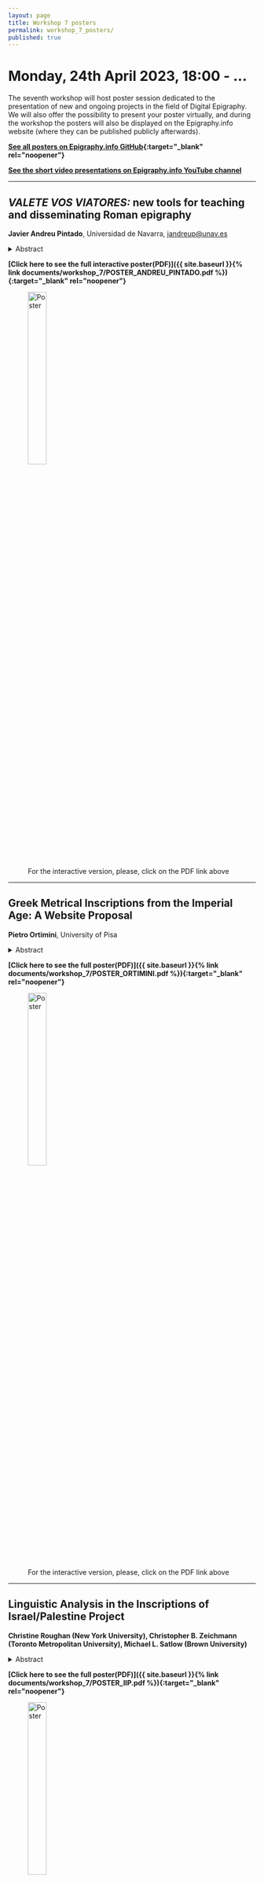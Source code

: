 ```yaml
---
layout: page
title: Workshop 7 posters
permalink: workshop_7_posters/
published: true
---
```



# Monday, 24th April 2023, 18:00 - ...

The seventh workshop will host poster session dedicated to the presentation of new and ongoing projects in the field of Digital Epigraphy. We will also offer the possibility to present your poster virtually, and during the workshop the posters will also be displayed on the Epigraphy.info website (where they can be published publicly afterwards).

**[See all posters on Epigraphy.info GitHub](https://github.com/epigraphy-info/epigraphy-info/tree/main/documents/workshop_7/){:target="_blank" rel="noopener"}** 

**[See the short video presentations on Epigraphy.info YouTube channel](https://www.youtube.com/@EpigraphyInfo)**

---


## *VALETE VOS VIATORES:* new tools for teaching and disseminating Roman epigraphy

**Javier Andreu Pintado**, Universidad de Navarra, jandreup@unav.es

<details markdown="1">
<summary>Abstract</summary>

As was presented in the last [Epigraphy.info workshop](https://epigraphy.info/documents/workshop_6/P5_AndreuPintado_VALETE_VIATORES.pdf), in the last two years, a consortium created by several European Universities, with the financial support of Creative Europe, has developed a project, Valete vos viatores: travelling through Latin inscriptions across the Roman Empire with an essential focus: to develop new tools and supports that contribute to highlight the role played by inscriptions in the Roman world and to use these tools as material supports for new forms of university teaching in Roman Epigraphy, among them, a large virtual repository of digitialized inscriptions, a video game, a documentary serie of four chapters explaining main goals on research in Roman Epigraphy and an open access final publication. The poster will present some of these supports as well as the website created for this purpose in case it is useful for teachers of Roman Epigraphy around the world.

*Further information: [https://www.unav.edu/web/valete-vos-viatores](https://www.unav.edu/web/valete-vos-viatores)*

</details>

**[Click here to see the full interactive poster(PDF)]({{ site.baseurl }}{% link documents/workshop_7/POSTER_ANDREU_PINTADO.pdf %}){:target="_blank" rel="noopener"}**

<figure>
<img src='{{site.baseurl}}/documents/workshop_7/POSTER_ANDREU_PINTADO.png' style="height:30%;" alt="Poster" align="middle" >
<figcaption>For the interactive version, please, click on the PDF link above</figcaption>
</figure>

---

## Greek Metrical Inscriptions from the Imperial Age: A Website Proposal

**Pietro Ortimini**, University of Pisa

<details markdown="1">
<summary>Abstract</summary>

A rich production of Greek epigraphic poetry flourished during the Imperial Age. A corpus of about 1700 Greek metrical inscriptions exhibits significant diversity in the geographical, socio-historical, archaeological contexts, and the literary aspects. As a part of my PhD research project, I am redefining the corpus by adding inscriptions not included in the current editions. Moreover, I am collecting the data relating to the geographical, socio-historical, archaeological contexts and the literary aspects for each inscription.

Over the next few years, I aspire to create a website where the inscriptions of the corpus are fully accessible as a single collection. The inscriptions will be placed on an interactive map, with references to the editions. The data relating to the socio-historical contexts and the literary aspects will be displayed for each inscription. The data are the following: the place of discovery, the epigraphic support, the date, the author, the clients and recipients, the literary genre, the length of the text, the type of meter. It will be also possible to carry out cross-searches thanks to a search index. The intention is to develop the website using Python and the Django web framework. The website will be HTML based, employ semantic markup based on XML, and include external links to the other epigraphy related websites. There are also plans to expand the database to include Greek metrical inscriptions from Late Antiquity (4th -6th century AD).

</details>


**[Click here to see the full poster(PDF)]({{ site.baseurl }}{% link documents/workshop_7/POSTER_ORTIMINI.pdf %}){:target="_blank" rel="noopener"}**

<figure>
<img src='{{site.baseurl}}/documents/workshop_7/POSTER_ORTIMINI.png' style="height:30%;" alt="Poster" align="middle" >
<figcaption>For the interactive version, please, click on the PDF link above</figcaption>
</figure>


---

## Linguistic Analysis in the **Inscriptions of Israel/Palestine** Project

**Christine Roughan (New York University), Christopher B. Zeichmann (Toronto Metropolitan University), Michael L. Satlow (Brown University)**

<details markdown="1">
<summary>Abstract</summary>

The Inscriptions of Israel/Palestine (IIP) project presents a digital corpus of inscriptions from Israel and Palestine dating between the sixth century BCE and the seventh century CE. As of April 2023, this corpus includes 5,282 inscriptions encoded in EpiDoc-compliant XML, an example of which can be seen in the XML excerpt to the right. Four languages comprise the bulk of the corpus: 2,941 of these inscriptions contain Greek, 1,739 contain Aramaic, 457 contain Hebrew, and 262 contain Latin. Other languages (Phoenician, Classical Armenian, Syriac, Arabic, and Georgian) are represented in smaller amounts.

</details>

**[Click here to see the full poster(PDF)]({{ site.baseurl }}{% link documents/workshop_7/POSTER_IIP.pdf %}){:target="_blank" rel="noopener"}**

<figure>
<img src='{{site.baseurl}}/documents/workshop_7/POSTER_IIP.png' style="height:30%;" alt="Poster" align="middle" >
<figcaption>For the interactive version, please, click on the PDF link above</figcaption>
</figure>


<iframe width="100%" height="315" src="https://www.youtube.com/embed/kge6s0VeyfE" title="Linguistic Analysis in the **Inscriptions of Israel/Palestine** Project" frameborder="0" allow="accelerometer; autoplay; clipboard-write; encrypted-media; gyroscope; picture-in-picture; web-share" allowfullscreen></iframe>

---


## When epigraphy meets linguistics. The semantic annotation of modality in the Latin inscriptions of the Republican age.

**Francesca Dell’Oro, Helena Bermúdez Sabel, Pauline Jacsont**

<details markdown="1">
<summary>Abstract</summary>

Modality – i.e., the expression of the notions of necessity, possibility and volition in a language – is today a thriving research field in linguistics. The WoPoss corpus is being set up and annotated with the goal of investigating modality in the history of the Latin language through literary and documentary texts. This poster outlines the new release of the WoPoss corpus, including now 74 inscriptions. This recent achievement crucially enriches the WoPoss corpus and complies with its aim of being a representative corpus in terms of sociolinguistic variables. Moreover, it enhances epigraphic research, by providing a fine-grained semantic analysis which is still rare even on literary texts.

In the poster we outline the whole pipeline along with the sequence of necessary file conversions, including the selection of the relevant Republican inscriptions to be (added and) retrieved from the EDR database, the automatic annotation of the files using the Stanza library for Python (adding lemmas, parts of speech, morphosyntactic description, and syntactic dependencies), the manual semantic annotation, the validation of the final files against the WoPoss project’s schemas and how the corpus can be accessed through the dedicated interface https://woposs.unine.ch/search. 

Acknowledgements: This new release is the result of a close cooperation between the Epigraphic Database Rome project and the SNSF-funded project A World of Possibilities (PI: Francesca Dell’Oro). It was made possible by an EAGLE-IDEA bursary granted to Mrs. Pauline Jacsont.

</details>

**[Click here to see the full poster(PDF)]({{ site.baseurl }}{% link documents/workshop_7/POSTER_WOPOSS.pdf %}){:target="_blank" rel="noopener"}**

<figure>
<img src='{{site.baseurl}}/documents/workshop_7/POSTER_WOPOSS.png' style="height:30%;" alt="Poster" align="middle" >
<figcaption>For the interactive version, please, click on the PDF link above</figcaption>
</figure>

<iframe width="100%" height="315" src="https://www.youtube.com/embed/Oh5zsnVyQLc" title="When epigraphy meets linguistics" frameborder="0" allow="accelerometer; autoplay; clipboard-write; encrypted-media; gyroscope; picture-in-picture; web-share" allowfullscreen></iframe>

---

## EpiSearch. Epigraphic Manuscripts and Digital Humanities.

**Tatiana Tommasi**

<details markdown="1">
<summary>Abstract:</summary>

EpiSearch is a collaborative pilot project that explores the possibilities offered by technologies deployed in the field of the Digital Humanities to recover the data found in the so-called epigraphic manuscripts and to link them to the main online epigraphic databases existing today (EDR, EDH, EDCS, PHI). Epigraphic manuscripts, consisting of handwritten transcriptions made by erudites in post-classical times, are of fundamental value because they preserve the only record for textual sources that have not survived in their physical form. Despite their importance, epigraphic manuscripts have seldom received sufficient scholarly attention; moreover, until now they have never been studied through a digital approach. The EpiSearch project aims at bridging this gap.

To reach this goal the EpiSearch team is working on a case study: an epigraphic manuscript written in Venice in the early 1700s by a local antiquarian, Giovanni Antonio Astori. This study is intended as a proof of concept, in view of a future large-scale and collaborative research plan. 
The project has so far included three main steps.

The first one explores the possibilities offered by Handwritten Text Recognition (HTR) to study epigraphic manuscripts.
The second encompasses designing an integrated system, created by collecting data from the main online epigraphic databases; this will give us the possibility to match the inscriptions that are transcribed in the manuscript with their edition in digital resources.
The last step will produce a digital application to browse a visually annotated version of the manuscript with hyperlinks to the online epigraphic databases for connecting the transcriptions of inscriptions with their current digital editions.

The EpiSearch team includes Federico Boschetti: Institute for Computational Linguistics “A. Zampolli” – National Research Council of Italy (CNR-ILC), Pisa / Venice Centre for Digital and Public Humanities (VeDPH), Ca’ Foscari University of Venice; Lorenzo Calvelli, PI: Department of Humanities and VeDPH, Ca’ Foscari University of Venice; Franz Fischer: Department of Humanities and VeDPH, Ca’ Foscari University of Venice; Daniele Fusi: VeDPH, Ca’ Foscari University of Venice; Silvia Orlandi: Sapienza University of Rome; Thea Sommerschield: Department of Humanities, Ca’ Foscari University of Venice; Tatiana Tommasi: Department of Humanities, Ca’ Foscari University of Venice.

</details>

**[Click here to see the full poster(PDF)]({{ site.baseurl }}{% link documents/workshop_7/POSTER_EPISEARCH.pdf %}){:target="_blank" rel="noopener"}**

<figure>
<img src='{{site.baseurl}}/documents/workshop_7/POSTER_EPISEARCH.png' style="height:30%;" alt="Poster" align="middle" >
<figcaption>For the full version, please, click on the PDF link above</figcaption>
</figure>

---

## EpiDoc to CIDOC CRM alignment. Towards a semantic integration of epigraphic information

**Francesca Murano & Achille Felicetti**

<details markdown="1">
<summary>Abstract:</summary>

The poster presents the definition of the mapping between the EpiDoc encoding schema and CIDOC CRM, the most relevant ontology in the field of Cultural Heritage, provided by the ItAnt project.

The project "Languages and Cultures of Ancient Italy. Historical Linguistics and Digital Models" aims to investigate the languages of Ancient Italy by combining the traditional methods, proper to historical linguistics, with methods and technologies proper to the Digital Humanities.

The languages of ancient Italy are documented almost exclusively in epigraphic texts and the creation of the first digital archive of their documentation according to the TEI/EpiDoc Guidelines is one of the main objectives of the project.

In order to foster future interoperability and integration with other external datasets, a paramount concern of the project, we are mapping the EpiDoc schema to the CIDOC CRM ontology, in particular to its CRMtex extension, an ontological model developed to support the study of ancient documents by identifying relevant textual entities and by modelling the scientific process related to their investigation and features.
CRMtex defines classes and properties for describing a handwritten text in all its aspects, from its creation in the past, down to its present conservation, investigation and study by scholars, including its transcription, translation, interpretation and publication. 

The full compatibility of CRMtex with the CIDOC CRM ontology and its extensions ensures persistent interoperability of data encoded by means of its entities with other semantic information produced in Cultural Heritage and Digital Humanities.

</details>

**[Click here to see the full poster(PDF)]({{ site.baseurl }}{% link documents/workshop_7/POSTER_MURANO_FELICETTI.pdf %}){:target="_blank" rel="noopener"}**

<figure>
<img src='{{site.baseurl}}/documents/workshop_7/POSTER_MURANO_FELICETTI.png' style="height:30%;" alt="Poster" align="middle" >
<figcaption>For the full version, please, click on the PDF link above</figcaption>
</figure>

---

## Digitization of the inscriptions on the monuments of Armenian cultural heritage in Nagorno-Karabakh region

**Tamrazyan Hamest**

<details markdown="1">
<summary>Abstract</summary>

As part of a series of actions coordinated by the École Polytechnique Fédérale de Lausanne, the Digital Humanities Institute is currently prototyping methods to offer rapid deployment of DH technology in situations of crisis when a good network of local partners can be identified and coordinated. So far, we have collected, systematized and digitized more than two hundred inscriptions from the Nagorno-Karabakh region. By documenting, digitizing and annotating these inscriptions we strive to create a single readily searchable database of Armenian inscriptions of Nagorno-Karabakh complete with the essential information about them. However, the resources and methods of Digital Epigraphy have not yet been applied to Armenian inscriptions properly. 

This project will be one of the first steps in this direction. It will help to point out the methodological issues which are specific to the application of information technologies to Armenian epigraphy. We assume that the computational approach is going to change the way Armenian epigraphy is studied, to the extent of renovating the discipline on the basis of new, unexplored questions.

</details>

**[Click here to see the full poster(PDF)]({{ site.baseurl }}{% link documents/workshop_7/POSTER_TAMRAZYAN.pdf %}){:target="_blank" rel="noopener"}**

<figure>
<img src='{{site.baseurl}}/documents/workshop_7/POSTER_TAMRAZYAN.png' style="height:30%;" alt="Poster" align="middle" >
<figcaption>For the interactive version, please, click on the PDF link above</figcaption>
</figure>

---

## Digital epigraphy and social media for master students: the example of Linear B tablets

**Elena Duce Pastor**

<details markdown="1">
<summary>Abstract</summary>

In this poster, I will present a project I am developing for the academic year 2022-2023 for master students in Antiquity. Concretely, in the subject “The Aegean in the bronze age: Minoans and Mycenaeans”. Students must study one Tablet in lineal B using online databases for bibliography and DAMOS database, which implies learning skills about digital epigraphy. Finally, they have to present their results in a Twitter file related to an official account (Antiquity from the University).

This Project implies the acquisition of digital humanities skills by students and the spread of this info to the general public. I try to teach them not only to be users of digital epigraphy but also to take into account public History.

</details>

**[Click here to see the full poster(PDF)]({{ site.baseurl }}{% link documents/workshop_7/POSTER_DUCE_PASTOR.pdf %}){:target="_blank" rel="noopener"}**

<figure>
<img src='{{site.baseurl}}/documents/workshop_7/POSTER_DUCE_PASTOR.png' style="height:30%;" alt="Poster" align="middle" >
<figcaption>For the interactive version, please, click on the PDF link above</figcaption>
</figure>

---

## AGILe: the First Dedicated Lemmatizer for Ancient Greek Inscriptions 

**Evelien de Graaf, Silvia Stopponi, Jasper Bos, Saskia Peels-Matthey & Malvina Nissim**

<details markdown="1">
<summary>Abstract</summary>

Lemmatization (i.e. linking word forms to their lemmata) of Ancient Greek corpora is of key importance. Lemmatized texts allow for more advanced analyses, for example to easier retrieve (co)-occurrences  and collocations, since it is possible to find all inflected forms of the same lemma with only one search. Despite these advantages, most corpora of Ancient Greek inscriptions have not been lemmatized yet. To remedy this problem, we present **an automatic lemmatizer dedicated to inscriptions**, which can  achieve up to 85% accuracy. 
We first tested the performance of three available lemmatizers for ancient Greek, GLEM (Bary et al., 2017), the CLTK lemmatizer (Burns, 2020) and the UDPipe lemmatizer (Straka, 2019) on ancient Greek inscriptions. For evaluation, we used a manually lemmatized corpus, the *Collection of Greek Ritual Norms* project (Carbon et al., 2016), and compared the suggestions of these lemmatizers to the manually entered “gold” lemmata. Although reported performance of the lemmatizers on literary texts is around 90%, they perform worse (av. 46% correctness) on the CGRN, since they have been trained on, and are thus successful for literary texts, while epigraphical corpora come with specific challenges, notably,  large (dialectal) variation and spelling mistakes. 

We then created an automatic lemmatizer for inscriptions (called [AGILe](AGILe)), learning directly from epigraphic material, thanks to recent advances in machine learning. Specifically, we trained the Stanza lemmatizer (Qi et al., 2020) on the CGRN, to obtain a lemmatizer tailored to epigraphy. We were able  to increase the performance of automatic lemmatization, achieving almost 85% accuracy.

**Bibliography**

Bary, C., Berck, P., Hendrickx, I. (2017), *A Memory-based Lemmatizer for Ancient Greek, in Proceedings of the 2nd International Conference on Digital Access to Textual Cultural Heritage*, 91– 95.

Johnson, K. P., Burns, P. J., Stewart, J., Cook, T., Besnier, C., Mattingly, W. J. B. (2021), *The  Classical Language Toolkit: An NLP Framework for Pre-Modern Languages, in Proceedings of  the 59th Annual Meeting of the Association for Computational Linguistics and the 11th  International Joint Conference on Natural Language Processing: System Demonstrations*, 20- 29. 

Carbon, J-M., Peels, S., Pirenne-Delforge, V. (2016), *A Collection of Greek Ritual Norms (CGRN)*,  <http://cgrn.ulg.ac.be/>. 

Straka, M., Straková, J., Hajič, J. (2019), *Evaluating Contextualized Embeddings on 54 Languages in POS Tagging, Lemmatization and Dependency Parsing, ArXiv.Org Computing Research  Repository*, <https://arxiv.org/abs/1908.07448>.

Qi, P., Zhang, Y., Zhang, Y., Bolton, J., and Manning, C. D. (2020). *Stanza: A Python natural language processing toolkit for many human languages, in Proceedings of the 58th Annual
Meeting of the Association for Computational Linguistics: System Demonstrations.*

</details>

**[Click here to see the full poster(PDF)]({{ site.baseurl }}{% link documents/workshop_7/POSTER_AGILE.pdf %}){:target="_blank" rel="noopener"}**

<figure>
<img src='{{site.baseurl}}/documents/workshop_7/POSTER_AGILE.png' style="height:30%;" alt="Poster" align="middle" >
<figcaption>For the interactive version, please, click on the PDF link above</figcaption>
</figure>

---

## Behind the scenes of the MAPPOLA Database

**Chiara Cenati, Alexander Gangoly, Victoria González Berdús, Peter Kruschwitz, Denisa Murzea, Rainer Simon, Paul Strobach & Mirko Tasso*

<details markdown="1">
<summary>Abstract</summary>

At the V Epigraphy.info workshop in 2020 we presented the idea of an open-access platform  for the ERC-funded project MAPPOLA (Mapping out the poetic landscape(s) of the Roman  empire) displaying the circa 4000 Latin and Greek verse inscriptions produced in the Roman  world on an interactive map, according to various descriptors which include chronology, type  of inscription, prosopographical features, language, etc. Now, almost three years later, we would like to show to the Digital Epigraphy community the  progress we have made in the programming of the database and the technology we have  adopted. 

The database application is programmed in Python using the Flask framework. It loads and  stores data from a relational database (MySQL) which we have given a specifically designed  schema that fits our needs. We have used Eagle Vocabularies as far as possible and we have  adapted them when necessary. For the bibliography we have set up a Zotero library which will  be also extra referenced in the database. EpiDoc is used for the transcription of the epigraphic  texts. For basic tags the Patrimonium EpiDoc converter has been implemented. Different  visualizations of the diplomatic and interpretive transcription as well as the display of verse  division have been obtained in EpiDoc. 

Users will be able to display and filter the results of their search both as a list and on an  interactive map which has been implemented. The technical basis for the map is MapLibre, an  Open Source map library. Users will be able to switch between two different background layers,  a present-day map based on OpenStreetMap data from the MapTiler hosting service, and the  Digital Atlas of the Roman Empire map from the University of Gothenburg.

</details>

**[Click here to see the full poster(PDF)]({{ site.baseurl }}{% link documents/workshop_7/POSTER_MAPPOLA.pdf %}){:target="_blank" rel="noopener"}**

<figure>
<img src='{{site.baseurl}}/documents/workshop_7/POSTER_MAPPOLA.png' style="height:30%;" alt="Poster" align="middle" >
<figcaption>For the interactive version, please, click on the PDF link above</figcaption>
</figure>

---

## Recognizing References to Ancient Sources in Modern Literature

**Lamine Benrais, Mark Depauw & Bart Thijs**

<details markdown="1">
<summary>Abstract</summary>

This project aims to provide scholars, peers and publishers the infrastructure to connect the more traditional scholarly literature and the world of digital tools. To do this, we develop and refine algorithms to distill references to ancient sources (inscriptions, papyri, authors, …) from articles and books stored as PDF. Combining a rule-based extraction system with existing gazetteers in Trismegistos, a gold standard will be established. This will then form the basis for more versatile and powerful machine learning techniques. 

The references to the ancient sources will be harvested for bibliographic purposes but also the PDF will be annotated with a link to the Trismegistos database. This allows the Trismegistos website to offer users direct access to the ancient sources and to serve as a hub to related data and modern literature. As such the platform enhances interdisciplinarity, discloses sources to junior scholars and opens doors to new research opportunities.

</details>

**[Click here to see the full poster(PDF)]({{ site.baseurl }}{% link documents/workshop_7/POSTER_TM.pdf %}){:target="_blank" rel="noopener"}**

<figure>
<img src='{{site.baseurl}}/documents/workshop_7/POSTER_TM.png' style="height:30%;" alt="Poster" align="middle" >
<figcaption>For the interactive version, please, click on the PDF link above</figcaption>
</figure>

---

## Epigraf: a research platform for the collection, annotation and publication of text data

**Jakob Juenger**

<details markdown="1">
<summary>Abstract</summary>

Epigraf (https://epigraf.inschriften.net/) is a research platform that provides tools for the collection, edition, and structured data export of text data such as inscriptions, for instance for the publication of the 'Deutsche Inschriften Online' (DIO). Epigraf works with EpiDoc export and APIs to provide a better basis for further analyses and prepares data imports from other (national and international) projects to implement an open search solution for epigraphic data. In order to adjust the formats, the Epigraf team is interested in connecting to the larger epigraphic community, such as Epigraphy.info. If you would be interested in participating with own data, you are welcome to contact the PI of the project, [Jakob Juenger](mailto:jakob.juenger@uni-muenster.de).

</details>

**[Click here to see the full poster(PDF)]({{ site.baseurl }}{% link documents/workshop_7/POSTER_JUENGER.pdf %}){:target="_blank" rel="noopener"}**

<figure>
<img src='{{site.baseurl}}/documents/workshop_7/POSTER_JUENGER.png' style="height:30%;" alt="Poster" align="middle" >
<figcaption>For the interactive version, please, click on the PDF link above</figcaption>
</figure>

---

## ENCODE: Creating training material for the study of ancient writing cultures & digital epigraphy

**Alice Bencivenni, Federico Aurora, Marta Fogagnolo & Tom Gheldof**

<details markdown="1">
<summary>Abstract</summary>

This poster will present the results of the ENCODE project, a three-year (September 2020 - August 2023) Erasmus+ Strategic partnership for higher education, funded by the EU (partner universities: Università di Bologna, Universität Würzburg, KU Leuven, Università di Parma, Universitetet i Oslo). The ENCODE project aims at bridging the existing gap in the teaching/learning domain of ancient written cultures between the peculiar humanistic training and the now essential digital competences required for study, research and employment. It intends to promote digital competences among students and academic staff by developing innovative teaching modules with modern digital approaches and implementing them in the existing academic curricula.

The project stems from the awareness that specialised disciplines dealing with ancient written artefacts like epigraphy, papyrology and palaeography have increasingly embraced digital advancements, for instance by developing tools for new forms of participatory research and collaborative publishing. However, many scholars are still reluctant toward these innovations or require new competences and training in the rapidly evolving field of Digital Humanities and AI. To this end, the project organises conferences, workshops and training activities aimed at fostering awareness and knowledge of digital tools applied to the study of ancient cultural heritage. In particular, the partner universities organised seven Multiplier Events related to the study and digital treatment of ancient written artefacts followed by practical workshops and training activities involving international experts from different disciplines. From these training experiences, the partners have produced:

*a shared vocabulary of digital competences, learning outcomes and best practices in teaching and learning ancient writing cultures

*a database, which collects innovative and customizable teaching modules (basic and advanced) and improves participatory and intercultural approaches to the ancient written heritage

*a full guide to the teaching modules, including a MOOC, that will enhance the importance of innovative digital training and digital applications in the academic and professional environment

*a community network among employers, institutions concerned with digital curation (libraries, museums, publishers), professionals active in museums and libraries, academics, alumni and students who want to start their studies in the area of ancient history, languages and cultures

The shared vocabulary is based on two international reference frameworks, CALOHEE (for humanistic competences) and DigComp (for digital competences). They were used as input and inspiration for the development of the framework of digital competences, focused on teaching and learning about ancient writing cultures. A survey, conducted by the ENCODE partners and distributed via a questionnaire among participants (both teachers and students) of the workshops, provided us with the necessary examples of best practices for such teaching and learning activities in the field of ancient writing cultures.

The teaching modules, specifically developed for the ENCODE training events, were added to the ENCODE database, in order to stimulate the re-use of training materials and provide a possible pathway through which users can access different forms of digital training in the field of ancient writing cultures. The ENCODE database follows the classification in learning outcomes and competences, developed in the shared vocabulary, and adds one or more focus domains. By enabling a SPARQL endpoint, the database can be queried on either of these various parameters (modules, competences, focuses, …).

The ENCODE guidelines are developed to accompany these teaching modules and point to several innovative tools and methods that can be used to enhance digital competences in the field of ancient writing cultures. Additionally, a MOOC (massive open online course), also provides a different (“ideal”) pathway to this training. Organised as an online course on the dariahTeach platform, it offers the possibility to access - asynchronously - the different ENCODE training modules, while also referring to additional resources. The ENCODE course consists of 4 units with several lessons (‘Digital Epigraphy’, ‘Digital Papyrology’, ‘Multilingual-Multicultural Digital Infrastructures’ & ‘Linked Open Data for written artefacts’), including training materials and interviews with experts in the field.

Finally, the community network brings together alumni and stakeholders/employers from different communities, both in the study of ancient written artefacts and in the field of Digital Humanities. This should enhance the interconnection between these different disciplines, assuring a constant and dynamic contact among different actors and collecting professional opportunities. To this end, the partners tried to find a platform that could host this community and found it in the European GoTriple infrastructure and in the Trust Building System (TBS), a tool that enables researchers in Social Sciences and Humanities to connect with each other and find reliable partners. The output is still in progress and will be released at the end of the project: the platform will allow alumni to attach their accurate portfolio with a description of the digital competences achieved in the field of ancient writing cultures, the employers to disseminate occupational opportunities in the field and rely on for specific professional needs since they will rapidly find access to the kind of competence required.

</details>

**[Click here to see the full poster(PDF)]({{ site.baseurl }}{% link documents/workshop_7/POSTER_ENCODE.pdf %}){:target="_blank" rel="noopener"}**

<figure>
<img src='{{site.baseurl}}/documents/workshop_7/POSTER_ENCODE.png' style="height:30%;" alt="Poster" align="middle" >
<figcaption>For the interactive version, please, click on the PDF link above</figcaption>
</figure>

---

**If you have any questions, please do not hesitate to contact the Epigraphy.info committee ([info@epigraphy.info](mailto:info@epigraphy.info)).**

<!-- 
POSTER TEMPLATE

## Poster X - Title

**Author**, Affiliation

*Abstract:*

Provide text

**[Click here to see the full Poster 1 (PDF)]({{ site.baseurl }}{% link documents/workshop_7/POSTER_ANDREU_PINTADO.pdf %}){:target="_blank" rel="noopener"}**


*Project link: [https://LINK](https://LINK


Or [Download Poster 1 as PPTX]({{ site.baseurl }}{% link documents/workshop_7/POSTER_ANDREU_PINTADO.pdf %}){:target="_blank" rel="noopener"}



<figure>
<img src='{{site.baseurl}}/documents/workshop_7/POSTER_ANDREU_PINTADO.pdf' style="width:100%;" alt="Poster 1" align="middle" >
<figcaption>Poster preview</figcaption>
</figure>

---

-->
